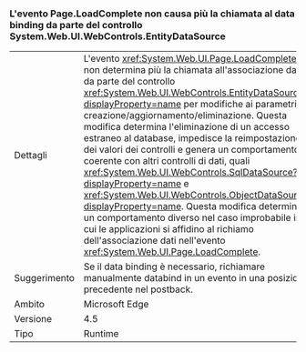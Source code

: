 ### <a name="pageloadcomplete-event-no-longer-causes-systemwebuiwebcontrolsentitydatasource-control-to-invoke-data-binding"></a>L'evento Page.LoadComplete non causa più la chiamata al data binding da parte del controllo System.Web.UI.WebControls.EntityDataSource

|   |   |
|---|---|
|Dettagli|L'evento <xref:System.Web.UI.Page.LoadComplete> non determina più la chiamata all'associazione dati da parte del controllo <xref:System.Web.UI.WebControls.EntityDataSource?displayProperty=name> per modifiche ai parametri di creazione/aggiornamento/eliminazione. Questa modifica determina l'eliminazione di un accesso estraneo al database, impedisce la reimpostazione dei valori dei controlli e genera un comportamento coerente con altri controlli di dati, quali <xref:System.Web.UI.WebControls.SqlDataSource?displayProperty=name> e <xref:System.Web.UI.WebControls.ObjectDataSource?displayProperty=name>. Questa modifica determina un comportamento diverso nel caso improbabile in cui le applicazioni si affidino al richiamo dell'associazione dati nell'evento <xref:System.Web.UI.Page.LoadComplete>.|
|Suggerimento|Se il data binding è necessario, richiamare manualmente databind in un evento in una posizione precedente nel postback.|
|Ambito|Microsoft Edge|
|Versione|4.5|
|Tipo|Runtime|

